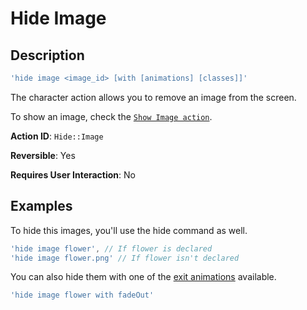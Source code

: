 # Hide Image

## Description

```javascript
'hide image <image_id> [with [animations] [classes]]'
```

The character action allows you to remove an image from the screen.

To show an image, check the [`Show Image action`](show-image.md).

**Action ID**: `Hide::Image`

**Reversible**: Yes

**Requires User Interaction**: No

## Examples

To hide this images, you'll use the hide command as well.

```javascript
'hide image flower', // If flower is declared
'hide image flower.png' // If flower isn't declared
```

You can also hide them with one of the [exit animations](https://daneden.github.io/animate.css/) available.

```javascript
'hide image flower with fadeOut'
```

